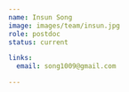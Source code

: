 ```yaml
---
name: Insun Song
image: images/team/insun.jpg
role: postdoc
status: current

links:
  email: song1009@gmail.com

---
```


